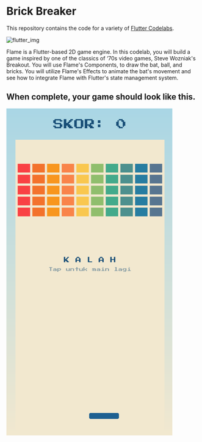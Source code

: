 # Brick Breaker

This repository contains the code for a variety of [Flutter Codelabs](https://codelabs.developers.google.com/?product=flutter).

<img alt="flutter_img" width ="200px" src="https://storage.googleapis.com/cms-storage-bucket/67187dff9313e2831a8c.svg">

Flame is a Flutter-based 2D game engine. In this codelab, you will build a game inspired by one of the classics of ‘70s video games, Steve Wozniak's Breakout. You will use Flame's Components, to draw the bat, ball, and bricks. You will utilize Flame's Effects to animate the bat's movement and see how to integrate Flame with Flutter's state management system.

When complete, your game should look like this.
---
<img alt="Brick_Breaker" src="/image_readme/brickbreaker_screenshoot.png">
